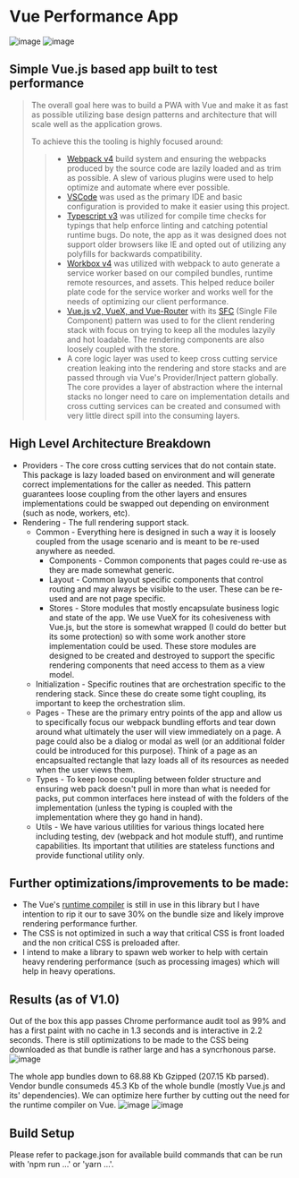# Vue Performance App

![image](https://user-images.githubusercontent.com/2475800/63406279-43b9a600-c39e-11e9-853f-826c7972ccb9.png)
![image](https://user-images.githubusercontent.com/2475800/63406324-6481fb80-c39e-11e9-9842-10b759a2e5fb.png)

## Simple Vue.js based app built to test performance
> The overall goal here was to build a PWA with Vue and make it as fast as possible utilizing base design patterns and architecture that will scale well as the application grows.
>
> To achieve this the tooling is highly focused around:
>> - [Webpack v4](https://webpack.js.org/) build system and ensuring the webpacks produced by the source code are lazily loaded and as trim as possible. A slew of various plugins were used to help optimize and automate where ever possible.
>> - [VSCode](https://code.visualstudio.com/) was used as the primary IDE and basic configuration is provided to make it easier using this project.
>> - [Typescript v3](https://www.typescriptlang.org/) was utilized for compile time checks for typings that help enforce linting and catching potential runtime bugs. Do note, the app as it was designed does not support older browsers like IE and opted out of utilizing any polyfills for backwards compatibility.
>> - [Workbox v4](https://developers.google.com/web/tools/workbox/) was utilized with webpack to auto generate a service worker based on our compiled bundles, runtime remote resources, and assets. This helped reduce boiler plate code for the service worker and works well for the needs of optimizing our client performance.
>> - [Vue.js v2, VueX, and Vue-Router](https://vuejs.org/) with its [SFC](https://vuejs.org/v2/guide/single-file-components.html#ad) (Single File Component) pattern was used to for the client rendering stack with focus on trying to keep all the modules lazyily and hot loadable. The rendering components are also loosely coupled with the store.
>> - A core logic layer was used to keep cross cutting service creation leaking into the rendering and store stacks and are passed through via Vue's Provider/Inject pattern globally. The core provides a layer of abstraction where the internal stacks no longer need to care on implementation details and cross cutting services can be created and consumed with very little direct spill into the consuming layers.

## High Level Architecture Breakdown
- Providers - The core cross cutting services that do not contain state. This package is lazy loaded based on environment and will generate correct implementations for the caller as needed. This pattern guarantees loose coupling from the other layers and ensures implementations could be swapped out depending on environment (such as node, workers, etc).
- Rendering - The full rendering support stack.
  - Common - Everything here is designed in such a way it is loosely coupled from the usage scenario and is meant to be re-used anywhere as needed.
    - Components - Common components that pages could re-use as they are made somewhat generic.
    - Layout - Common layout specific components that control routing and may always be visible to the user. These can be re-used and are not page specific.
    - Stores - Store modules that mostly encapsulate business logic and state of the app. We use VueX for its cohesiveness with  Vue.js, but the store is somewhat wrapped (I could do better but its some protection) so with some work another store implementation could be used. These store modules are designed to be created and destroyed to support the specific rendering components that need access to them as a view model.
  - Initialization - Specific routines that are orchestration specific to the rendering stack. Since these do create some tight coupling, its important to keep the orchestration slim.
  - Pages - These are the primary entry points of the app and allow us to specifically focus our webpack bundling efforts and tear down around what ultimately the user will view immediately on a page. A page could also be a dialog or modal as well (or an additional folder could be introduced for this purpose). Think of a page as an encapsualted rectangle that lazy loads all of its resources as needed when the user views them.
  - Types - To keep loose coupling between folder structure and ensuring web pack doesn't pull in more than what is needed for packs, put common interfaces here instead of with the folders of the implementation (unless the typing is coupled with the implementation where they go hand in hand).
  - Utils - We have various utilities for various things located here including testing, dev (webpack and hot module stuff), and runtime capabilities. Its important that utilities are stateless functions and provide functional utility only.

## Further optimizations/improvements to be made:
- The Vue's [runtime compiler](https://vuejs.org/v2/guide/installation.html#Runtime-Compiler-vs-Runtime-only) is still in use in this library but I have intention to rip it our to save 30% on the bundle size and likely improve rendering performance further.
- The CSS is not optimized in such a way that critical CSS is front loaded and the non critical CSS is preloaded after.
- I intend to make a library to spawn web worker to help with certain heavy rendering performance (such as processing images) which will help in heavy operations.

## Results (as of V1.0)
Out of the box this app passes Chrome performance audit tool as 99% and has a first paint with no cache in 1.3 seconds and is interactive in 2.2 seconds. There is still optimizations to be made to the CSS being downloaded as that bundle is rather large and has a syncrhonous parse.
![image](https://user-images.githubusercontent.com/2475800/63365443-7f1b8c80-c32c-11e9-9dd2-0a53efd274d9.png)

The whole app bundles down to 68.88 Kb Gzipped (207.15 Kb parsed). Vendor bundle consumeds 45.3 Kb of the whole bundle (mostly Vue.js and its' dependencies). We can optimize here further by cutting out the need for the runtime compiler on Vue.
![image](https://user-images.githubusercontent.com/2475800/63365671-ea655e80-c32c-11e9-88f1-ac30ae98bfd3.png)
![image](https://user-images.githubusercontent.com/2475800/63365728-09fc8700-c32d-11e9-890d-ed19834dd64e.png)

## Build Setup

Please refer to package.json for available build commands that can be run with 'npm run ...' or 'yarn ...'.

